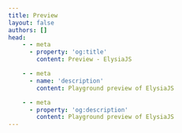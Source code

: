 ```yaml
---
title: Preview
layout: false
authors: []
head:
    - - meta
      - property: 'og:title'
        content: Preview - ElysiaJS

    - - meta
      - name: 'description'
        content: Playground preview of ElysiaJS

    - - meta
      - property: 'og:description'
        content: Playground preview of ElysiaJS
---
```


<script setup lang="ts">
import Preview from '../components/xiao/preview/preview.vue'
</script>

<Preview />
